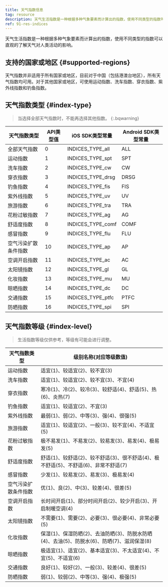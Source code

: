 ```yaml
---
title: 天气指数信息
tag: resource
description: 天气生活指数是一种根据多种气象要素而计算出的指数，使用不同类型的指数可以直观的了解天气对人类活动的影响。了解和风天气生活指数支持的国家或地区以及天气指数的类型和等级说明。
ref: 91-res-indices
---
```


天气生活指数是一种根据多种气象要素而计算出的指数，使用不同类型的指数可以直观的了解天气对人类活动的影响。

## 支持的国家或地区 {#supported-regions}

天气指数并非适用于所有国家或地区，目前对于中国（包括港澳台地区），所有天气指数均可用。对于其他国家或地区，可使用运动指数、洗车指数、穿衣指数、紫外线指数和钓鱼指数。

## 天气指数类型 {#index-type}

> 当选择全部天气指数时，不能再选择其他指数。
{:.bqwarning}

| 天气指数类型             | API类型值 | iOS SDK类型常量   | Android SDK类型常量 |
| -------------------- | --------- | ----------------- | ------------------- |
| 全部天气指数         | 0         | INDICES_TYPE_all  | ALL                 |
| 运动指数             | 1         | INDICES_TYPE_spt  | SPT                 |
| 洗车指数             | 2         | INDICES_TYPE_cw   | CW                  |
| 穿衣指数             | 3         | INDICES_TYPE_drsg | DRSG                |
| 钓鱼指数             | 4         | INDICES_TYPE_fis  | FIS                 |
| 紫外线指数           | 5         | INDICES_TYPE_uv   | UV                  |
| 旅游指数             | 6         | INDICES_TYPE_tra  | TRA                 |
| 花粉过敏指数         | 7         | INDICES_TYPE_ag   | AG                  |
| 舒适度指数           | 8         | INDICES_TYPE_comf | COMF                |
| 感冒指数             | 9         | INDICES_TYPE_flu  | FLU                 |
| 空气污染扩散条件指数 | 10        | INDICES_TYPE_ap   | AP                  |
| 空调开启指数         | 11        | INDICES_TYPE_ac   | AC                  |
| 太阳镜指数           | 12        | INDICES_TYPE_gl   | GL                  |
| 化妆指数             | 13        | INDICES_TYPE_mu   | MU                  |
| 晾晒指数             | 14        | INDICES_TYPE_dc   | DC                  |
| 交通指数             | 15        | INDICES_TYPE_ptfc | PTFC                |
| 防晒指数             | 16        | INDICES_TYPE_spi  | SPI                 |


## 天气指数等级 {#index-level}

> 生活指数等级仅供参考，等级有可能会进行调整。

| 天气指数类型                | 级别名称(对应等级数值)                                       |
| -------------------- | ------------------------------------------------------------ |
| 运动指数             | 适宜(1)、较适宜(2)、较不宜(3)                                |
| 洗车指数             | 适宜(1)、较适宜(2)、较不宜(3)、不宜(4)                       |
| 穿衣指数             | 寒冷(1)、冷(2)、较冷(3)、较舒适(4)、舒适(5)、热(6)、炎热(7)  |
| 钓鱼指数             | 适宜(1)、较适宜(2)、不宜(3)                                  |
| 紫外线指数           | 最弱(1)、弱(2)、中等(3)、强(4)、很强(5)                      |
| 旅游指数             | 适宜(1)、较适宜(2)、一般(3)、较不宜(4)、不适宜(5)            |
| 花粉过敏指数         | 极不易发(1)、不易发(2)、较易发(3)、易发(4)、极易发(5)        |
| 舒适度指数           | 舒适(1)、较舒适(2)、较不舒适(3)、很不舒适(4)、极不舒适(5)、不舒适(6)、非常不舒适(7) |
| 感冒指数             | 少发(1)、较易发(2)、易发(3)、极易发(4)                       |
| 空气污染扩散条件指数 | 优(1)、良(2)、中(3)、较差(4)、很差(5)                        |
| 空调开启指数         | 长时间开启(1)、部分时间开启(2)、较少开启(3)、开启制暖空调(4) |
| 太阳镜指数           | 不需要(1)、需要(2)、必要(3)、很必要(4)、非常必要(5)          |
| 化妆指数             | 保湿(1)、保湿防晒(2)、去油防晒(3)、防脱水防晒(4)、去油(5)、防脱水(6)、防晒(7)、滋润保湿(8) |
| 晾晒指数             | 极适宜(1)、适宜(2)、基本适宜(3)、不太适宜(4)、不宜(5)、不适宜(6) |
| 交通指数             | 良好(1)、较好(2)、一般(3)、较差(4)、很差(5)                  |
| 防晒指数             | 弱(1)、较弱(2)、中等(3)、强(4)、极强(5)                      |